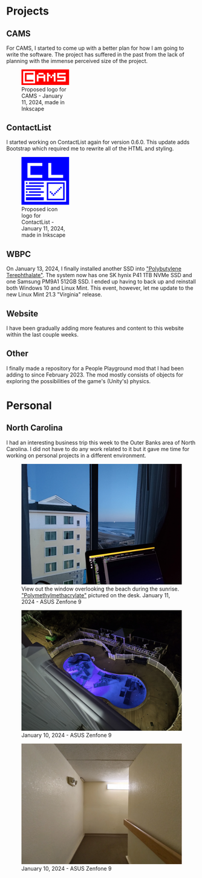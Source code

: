 # Projects

## CAMS
For CAMS, I started to come up with a better plan for how I am going to write the software. The project has suffered in the past from the lack of planning with the immense perceived size of the project.

<figure style="width: 25%">
    <img src="/static/blog/4/cams_logo_jan112024_796x256.png">
    <figcaption>Proposed logo for CAMS - January 11, 2024, made in Inkscape</figcaption>
</figure>

## ContactList
I started working on ContactList again for version 0.6.0. This update adds Bootstrap which required me to rewrite all of the HTML and styling.

<figure style="width: 25%" >
    <img src="/static/blog/4/cl_icon_256x256.png">
    <figcaption>Proposed icon logo for ContactList - January 11, 2024, made in Inkscape</figcaption>
</figure>

## WBPC
On January 13, 2024, I finally installed another SSD into ["Polybutylene Terephthalate"](../../projects/pc_pbt/). The system now has one SK hynix P41 1TB NVMe SSD and one Samsung PM9A1 512GB SSD. I ended up having to back up and reinstall both Windows 10 and Linux Mint. This event, however, let me update to the new Linux Mint 21.3 "Virginia" release. 

## Website
I have been gradually adding more features and content to this website within the last couple weeks.

## Other
I finally made a repository for a People Playground mod that I had been adding to since February 2023. The mod mostly consists of objects for exploring the possibilities of the game's (Unity's) physics.

# Personal

## North Carolina
I had an interesting business trip this week to the Outer Banks area of North Carolina. I did not have to do any work related to it but it gave me time for working on personal projects in a different environment.

<figure>
    <img src="/static/blog/4/obx_2.webp">
    <figcaption>View out the window overlooking the beach during the sunrise. <a href="../../projects/pc_pmma/">"Polymethylmethacrylate"</a> pictured on the desk. January 11, 2024 - ASUS Zenfone 9</figcaption>
</figure>

<figure>
    <img src="/static/blog/4/obx_1.webp">
    <figcaption>January 10, 2024 - ASUS Zenfone 9</figcaption>
</figure>

<figure>
    <img src="/static/blog/4/obx_3.webp">
    <figcaption>January 10, 2024 - ASUS Zenfone 9</figcaption>
</figure>